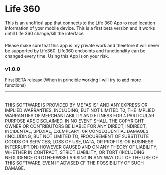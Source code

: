 # Life 360

This is an unoffical app that connects to the Life 360 App to read location information of your mobile device. This is a first beta version and it works untill Life 360 change/kill the interface.

###
Please make sure that this app is my private work and therefore it will never be supported by Life360. LIfe360 endpoints and functionality can be changed every time. Using this App is on your risk. 

### v1.0.0
First BETA release (When in princible working I will try to add more functions)


---

######
THIS SOFTWARE IS PROVIDED BY ME "AS IS" AND ANY EXPRESS OR IMPLIED WARRANTIES, INCLUDING, BUT NOT LIMITED TO, THE IMPLIED WARRANTIES OF MERCHANTABILITY AND FITNESS FOR A PARTICULAR PURPOSE ARE DISCLAIMED. IN NO EVENT SHALL THE COPYRIGHT OWNER OR CONTRIBUTORS BE LIABLE FOR ANY DIRECT, INDIRECT, INCIDENTAL, SPECIAL, EXEMPLARY, OR CONSEQUENTIAL DAMAGES (INCLUDING, BUT NOT LIMITED TO, PROCUREMENT OF SUBSTITUTE GOODS OR SERVICES; LOSS OF USE, DATA, OR PROFITS; OR BUSINESS INTERRUPTION) HOWEVER CAUSED AND ON ANY THEORY OF LIABILITY, WHETHER IN CONTRACT, STRICT LIABILITY, OR TORT (INCLUDING NEGLIGENCE OR OTHERWISE) ARISING IN ANY WAY OUT OF THE USE OF THIS SOFTWARE, EVEN IF ADVISED OF THE POSSIBILITY OF SUCH DAMAGE.
